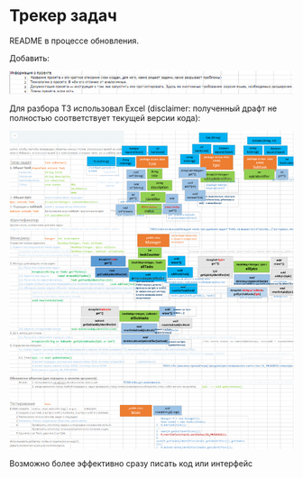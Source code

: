 # Трекер задач
README в процессе обновления.

Добавить:

![img_1.png](img_1.png)

Для разбора ТЗ использовал Excel (disclaimer: полученный драфт не полностью соответствует текущей версии кода):

![img_2.png](img_2.png)

Возможно более эффективно сразу писать код или интерфейс